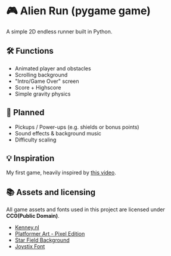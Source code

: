 # 🎮 Alien Run (pygame game)

A simple 2D endless runner built in Python.

## 🛠️ Functions

- Animated player and obstacles
- Scrolling background
- "Intro/Game Over" screen
- Score + Highscore
- Simple gravity physics

## 🚧 Planned

- Pickups / Power-ups (e.g. shields or bonus points)
- Sound effects & background music
- Difficulty scaling

## 💡 Inspiration

My first game, heavily inspired by [this video](https://www.youtube.com/watch?v=AY9MnQ4x3zk).

## 📚 Assets and licensing

All game assets and fonts used in this project are licensed under **CC0(Public Domain)**.

- [Kenney.nl](https://kenney.nl/)
- [Platformer Art - Pixel Edition](https://opengameart.org/content/platformer-art-pixel-edition)
- [Star Field Background](https://opengameart.org/content/star-field)
- [Joystix Font](https://www.1001fonts.com/joystix-font.html)
